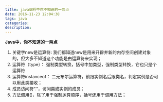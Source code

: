 ```yaml
---
title: java编程中你不知道的一两点
date: 2016-11-23 12:04:38
tags: java
categories: 
description: 
---
```

**Java中，你不知道的一两点**

1. 关键字new是运算符: 我们都知道new是用来开辟并新的内存空间创建对象的，但大多不知道这个功能是由运算符来实现；
1. 运算符（type）： 强制类型转换，括号中加类型，强制类型转换，它也只是个运算符
2. 运算符instanceof： 二元布尔运算符，前跟实例名后跟类名，判定实例是否可以用此类接收；
3. 成员访问符“.”，访问类或实例的成员；
4. 方法调用()，除了用于强制运算顺序，括号还用于调用方法；